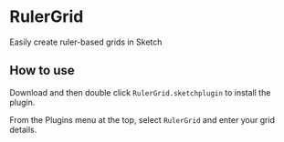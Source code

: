 RulerGrid
=========

Easily create ruler-based grids in Sketch

## How to use

Download and then double click `RulerGrid.sketchplugin` to install the plugin.

From the Plugins menu at the top, select `RulerGrid` and enter your grid details.
